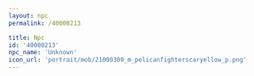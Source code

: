 ```yaml
---
layout: npc
permalink: /40000213

title: Npc
id: '40000213'
npc_name: 'Unknown'
icon_url: 'portrait/mob/21000309_m_pelicanfighterscaryellow_p.png'
---
```

